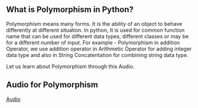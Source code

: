## What is Polymorphism in Python?
Polymorphism means many forms. It is the ability of an object to behave differently at different situation.
In python, It is used for common function name that can be used for different data types, different classes or may be for a different number of input.
For example - Polymorphism in addition Operator, we use addition operator in Arithmetic Operator for adding integer data type and also in String Concatentation for combining string data type.

Let us learn about Polymorphism through this Audio.

## Audio for Polymorphism
[Audio](https://drive.google.com/file/d/1YQq65nJhekGohejGSk2keHgpd-8xayra/view?usp=sharing)
